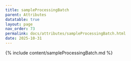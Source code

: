 ```yaml
---
title: sampleProcessingBatch
parent: Attributes
datatable: true
layout: page
nav_order: 73
permalink: docs/attributes/sampleProcessingBatch.html
date: 2025-10-31
---
```

{% include content/sampleProcessingBatch.md %}
